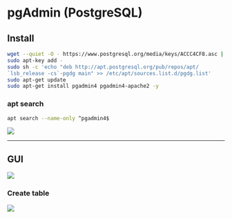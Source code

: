 # pgAdmin (PostgreSQL)

## Install
````bash
wget --quiet -O - https://www.postgresql.org/media/keys/ACCC4CF8.asc |
sudo apt-key add -
sudo sh -c 'echo "deb http://apt.postgresql.org/pub/repos/apt/
`lsb_release -cs`-pgdg main" >> /etc/apt/sources.list.d/pgdg.list'
sudo apt-get update
sudo apt-get install pgadmin4 pgadmin4-apache2 -y
````

### apt search
````bash
apt search --name-only ^pgadmin4$
````
[<img src="https://i.imgur.com/UQyh4HK.png">](https://i.imgur.com/UQyh4HK.png)

---

## GUI
[<img src="https://i.imgur.com/A1KULXx.png">](https://i.imgur.com/A1KULXx.png)

### Create table
[<img src="https://i.imgur.com/YDfwFv6.png">](https://i.imgur.com/YDfwFv6.png)
